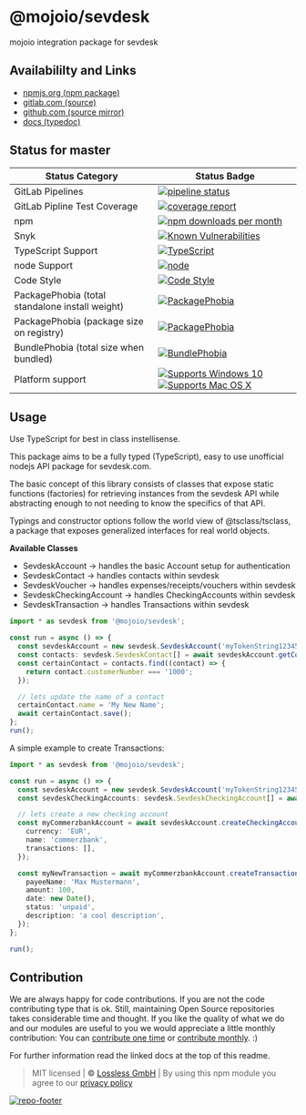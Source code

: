 # @mojoio/sevdesk

mojoio integration package for sevdesk

## Availabililty and Links

- [npmjs.org (npm package)](https://www.npmjs.com/package/@mojoio/sevdesk)
- [gitlab.com (source)](https://gitlab.com/mojoio/sevdesk)
- [github.com (source mirror)](https://github.com/mojoio/sevdesk)
- [docs (typedoc)](https://mojoio.gitlab.io/sevdesk/)

## Status for master

| Status Category                                 | Status Badge                                                                                                                                                                                                                                    |
| ----------------------------------------------- | ----------------------------------------------------------------------------------------------------------------------------------------------------------------------------------------------------------------------------------------------- |
| GitLab Pipelines                                | [![pipeline status](https://gitlab.com/mojoio/sevdesk/badges/master/pipeline.svg)](https://lossless.cloud)                                                                                                                                      |
| GitLab Pipline Test Coverage                    | [![coverage report](https://gitlab.com/mojoio/sevdesk/badges/master/coverage.svg)](https://lossless.cloud)                                                                                                                                      |
| npm                                             | [![npm downloads per month](https://badgen.net/npm/dy/@mojoio/sevdesk)](https://lossless.cloud)                                                                                                                                                 |
| Snyk                                            | [![Known Vulnerabilities](https://badgen.net/snyk/mojoio/sevdesk)](https://lossless.cloud)                                                                                                                                                      |
| TypeScript Support                              | [![TypeScript](https://badgen.net/badge/TypeScript/>=%203.x/blue?icon=typescript)](https://lossless.cloud)                                                                                                                                      |
| node Support                                    | [![node](https://img.shields.io/badge/node->=%2010.x.x-blue.svg)](https://nodejs.org/dist/latest-v10.x/docs/api/)                                                                                                                               |
| Code Style                                      | [![Code Style](https://badgen.net/badge/style/prettier/purple)](https://lossless.cloud)                                                                                                                                                         |
| PackagePhobia (total standalone install weight) | [![PackagePhobia](https://badgen.net/packagephobia/install/@mojoio/sevdesk)](https://lossless.cloud)                                                                                                                                            |
| PackagePhobia (package size on registry)        | [![PackagePhobia](https://badgen.net/packagephobia/publish/@mojoio/sevdesk)](https://lossless.cloud)                                                                                                                                            |
| BundlePhobia (total size when bundled)          | [![BundlePhobia](https://badgen.net/bundlephobia/minzip/@mojoio/sevdesk)](https://lossless.cloud)                                                                                                                                               |
| Platform support                                | [![Supports Windows 10](https://badgen.net/badge/supports%20Windows%2010/yes/green?icon=windows)](https://lossless.cloud) [![Supports Mac OS X](https://badgen.net/badge/supports%20Mac%20OS%20X/yes/green?icon=apple)](https://lossless.cloud) |

## Usage

Use TypeScript for best in class instellisense.

This package aims to be a fully typed (TypeScript), easy to use unofficial nodejs API package for sevdesk.com.

The basic concept of this library consists of classes that expose static functions (factories) for retrieving instances from the sevdesk API while abstracting enough to not needing to know the specifics of that API.

Typings and constructor options follow the world view of @tsclass/tsclass, a package that exposes generalized interfaces for real world objects.

**Available Classes**

- SevdeskAccount -> handles the basic Account setup for authentication
- SevdeskContact -> handles contacts within sevdesk
- SevdeskVoucher -> handles expenses/receipts/vouchers within sevdesk
- SevdeskCheckingAccount -> handles CheckingAccounts within sevdesk
- SevdeskTransaction -> handles Transactions within sevdesk

```typescript
import * as sevdesk from '@mojoio/sevdesk';

const run = async () => {
  const sevdeskAccount = new sevdesk.SevdeskAccount('myTokenString1234567890');
  const contacts: sevdesk.SevdeskContact[] = await sevdeskAccount.getContacts();
  const certainContact = contacts.find((contact) => {
    return contact.customerNumber === '1000';
  });

  // lets update the name of a contact
  certainContact.name = 'My New Name';
  await certainContact.save();
};
run();
```

A simple example to create Transactions:

```typescript
import * as sevdesk from '@mojoio/sevdesk';

const run = async () => {
  const sevdeskAccount = new sevdesk.SevdeskAccount('myTokenString1234567890');
  const sevdeskCheckingAccounts: sevdesk.SevdeskCheckingAccount[] = await sevdeskAccount.getCheckingAccounts();

  // lets create a new checking account
  const myCommerzbankAccount = await sevdeskAccount.createCheckingAccount({
    currency: 'EUR',
    name: 'commerzbank',
    transactions: [],
  });

  const myNewTransaction = await myCommerzbankAccount.createTransaction({
    payeeName: 'Max Mustermann',
    amount: 100,
    date: new Date(),
    status: 'unpaid',
    description: 'a cool description',
  });
};

run();
```

## Contribution

We are always happy for code contributions. If you are not the code contributing type that is ok. Still, maintaining Open Source repositories takes considerable time and thought. If you like the quality of what we do and our modules are useful to you we would appreciate a little monthly contribution: You can [contribute one time](https://lossless.link/contribute-onetime) or [contribute monthly](https://lossless.link/contribute). :)

For further information read the linked docs at the top of this readme.

> MIT licensed | **&copy;** [Lossless GmbH](https://lossless.gmbh)
> | By using this npm module you agree to our [privacy policy](https://lossless.gmbH/privacy)

[![repo-footer](https://lossless.gitlab.io/publicrelations/repofooter.svg)](https://maintainedby.lossless.com)
